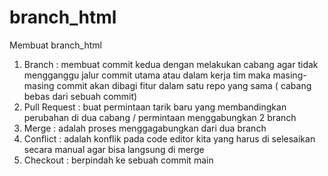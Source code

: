 # branch_html
Membuat branch_html
1.	Branch		: membuat commit kedua dengan melakukan cabang agar tidak mengganggu jalur commit utama atau dalam kerja tim maka masing-masing commit akan dibagi fitur dalam satu repo yang sama ( cabang bebas dari sebuah commit)
2.	Pull Request	: buat permintaan tarik baru yang membandingkan perubahan di dua cabang / permintaan menggabungkan 2 branch
3.	Merge		: adalah proses menggagabungkan dari dua branch
4.	Conflict		: adalah konflik pada code editor kita yang harus di selesaikan secara manual agar bisa langsung di merge
5.	Checkout	: berpindah ke sebuah commit
main
